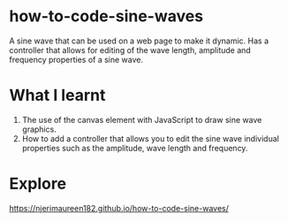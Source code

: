 # how-to-code-sine-waves

A sine wave that can be used on a web page to make it dynamic. Has a controller that allows for editing of the wave length,
amplitude and frequency properties of a sine wave.


# What I learnt

1. The use of the canvas element with JavaScript to draw sine wave graphics.
2. How to add a controller that allows you to edit the sine wave individual properties such as the amplitude, wave length and frequency.

# Explore

https://njerimaureen182.github.io/how-to-code-sine-waves/
